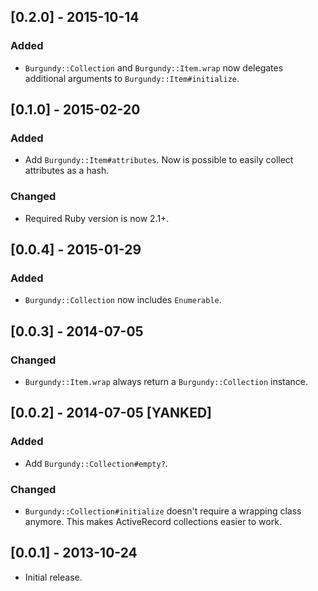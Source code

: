 ## [0.2.0] - 2015-10-14

### Added

- `Burgundy::Collection` and `Burgundy::Item.wrap` now delegates additional arguments to `Burgundy::Item#initialize`.

## [0.1.0] - 2015-02-20

### Added

- Add `Burgundy::Item#attributes`. Now is possible to easily collect attributes as a hash.

### Changed

- Required Ruby version is now 2.1+.

## [0.0.4] - 2015-01-29

### Added

- `Burgundy::Collection` now includes `Enumerable`.

## [0.0.3] - 2014-07-05

### Changed

- `Burgundy::Item.wrap` always return a `Burgundy::Collection` instance.

## [0.0.2] - 2014-07-05 [YANKED]

### Added

- Add `Burgundy::Collection#empty?`.

### Changed

- `Burgundy::Collection#initialize` doesn't require a wrapping class anymore. This makes ActiveRecord collections easier to work.

## [0.0.1] - 2013-10-24

- Initial release.

